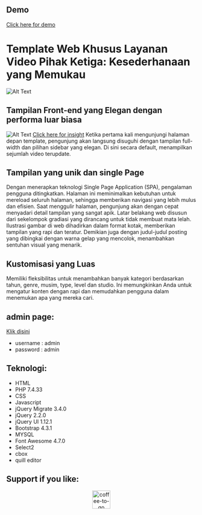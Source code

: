 ## Demo

[Click here for demo](https://free.glccontrol.com/)

# Template Web Khusus Layanan Video Pihak Ketiga: Kesederhanaan yang Memukau

![Alt Text](https://yusup-maulana.github.io/IMG/websiteanime/webanime2.webp)

## Tampilan Front-end yang Elegan dengan performa luar biasa

![Alt Text](https://raw.githubusercontent.com/yusup-maulana/WEB-ANIME/main/img/seo.jpeg)
[Click here for insight](https://pagespeed.web.dev/analysis/https-free-glccontrol-com/yybz4rsb8k?form_factor=desktop)
Ketika pertama kali mengunjungi halaman depan template, pengunjung akan langsung disuguhi dengan tampilan full-width dan pilihan sidebar yang elegan. Di sini secara default, menampilkan sejumlah video terupdate.

## Tampilan yang unik dan single Page

Dengan menerapkan teknologi Single Page Application (SPA), pengalaman pengguna ditingkatkan. Halaman ini meminimalkan kebutuhan untuk mereload seluruh halaman, sehingga memberikan navigasi yang lebih mulus dan efisien.
Saat menggulir halaman, pengunjung akan dengan cepat menyadari detail tampilan yang sangat apik. Latar belakang web disusun dari sekelompok gradiasi yang dirancang untuk tidak membuat mata lelah. Ilustrasi gambar di web dihadirkan dalam format kotak, memberikan tampilan yang rapi dan teratur. Demikian juga dengan judul-judul posting yang dibingkai dengan warna gelap yang mencolok, menambahkan sentuhan visual yang menarik.

## Kustomisasi yang Luas

Memiliki fleksibilitas untuk menambahkan banyak kategori berdasarkan tahun, genre, musim, type, level dan studio. Ini memungkinkan Anda untuk mengatur konten dengan rapi dan memudahkan pengguna dalam menemukan apa yang mereka cari.

## admin page:

[Klik disini](https://free.glccontrol.com/admin/)

- username : admin
- password : admin

## Teknologi:

- HTML
- PHP 7.4.33
- CSS
- Javascript
- jQuery Migrate 3.4.0
- jQuery 2.2.0
- jQuery UI 1.12.1
- Bootstrap 4.3.1
- MYSQL
- Font Awesome 4.7.0
- Select2
- cbox
- quill editor

## Support if you like:

<p align="center">
  <a href="https://saweria.co/yusupmaulana">
<img width="48" height="48" src="https://img.icons8.com/doodle/48/coffee-to-go.png" alt="coffee-to-go"/>
  </a>
</p>
